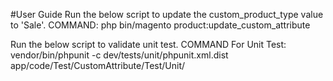 #User Guide
Run the below script to update the custom_product_type value to 'Sale'.
COMMAND: php bin/magento product:update_custom_attribute

Run the below script to validate unit test.
COMMAND For Unit Test: vendor/bin/phpunit -c dev/tests/unit/phpunit.xml.dist app/code/Test/CustomAttribute/Test/Unit/
